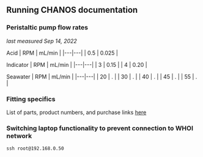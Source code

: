 ## Running CHANOS documentation

### Peristaltic pump flow rates
_last measured Sep 14, 2022_

Acid
| RPM | mL/min |
|---|---|
| 0.5 | 0.025 |

Indicator
| RPM | mL/min |
|---|---|
| 3 | 0.15 |
| 4 | 0.20 |

Seawater
| RPM | mL/min |
|---|---|
| 20 | . |
| 30 | . |
| 40 | . |
| 45 | . |
| 55 | . |

### Fitting specifics
List of parts, product numbers, and purchase links [here](https://docs.google.com/spreadsheets/d/1qeb6Xm3a77qfnudg0RbO5zIJ3JhFE3r3gQCl5yniu-8/)

### Switching laptop functionality to prevent connection to WHOI network
`ssh root@192.168.0.50`
